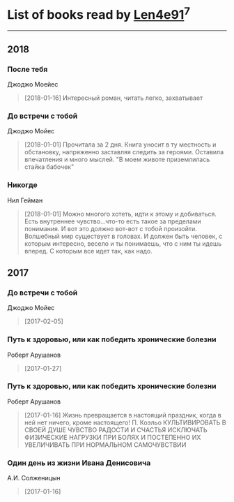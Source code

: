 # List of books read by [Len4e91](http://openid.yandex.ru/Len4e91/)<sup>7</sup>
---

## 2018

### После тебя
Джоджо Моейес
> [2018-01-16] Интересный роман, читать легко, захватывает


### До встречи с тобой
Джоджо Мойес
> [2018-01-01] Прочитала за 2 дня. Книга уносит в ту местность и обстановку, напряженно заставляя следить за героями. Оставила впечатления и много мыслей. "В моем животе приземлилась стайка бабочек"


### Никогде
Нил Гейман
> [2018-01-01] Можно многого хотеть, идти к этому и добиваться. Есть внутреннее чувство...что-то есть такое за пределами понимания. И вот это должно вот-вот с тобой произойти. Волшебный мир существует в головах. И должен быть человек, с которым интересно, весело и ты понимаешь, что с ним ты идешь вперед. С которым все идет так, как надо.



## 2017

### До встречи с тобой
Джоджо Мойес
> [2017-02-05] 


### Путь к здоровью, или как победить хронические болезни
Роберт Арушанов
> [2017-01-27] 


### Путь к здоровью, или как победить хронические болезни
Роберт Арушанов
> [2017-01-16] Жизнь превращается в настоящий праздник, когда в ней нет ничего, кроме настоящего!
> П. Коэльо
> КУЛЬТИВИРОВАТЬ В СВОЕЙ ДУШЕ ЧУВСТВО РАДОСТИ И СЧАСТЬЯ
> ИСКЛЮЧАТЬ ФИЗИЧЕСКИЕ НАГРУЗКИ ПРИ БОЛЯХ И ПОСТЕПЕННО ИХ УВЕЛИЧИВАТЬ ПРИ НОРМАЛЬНОМ САМОЧУВСТВИИ


### Один день из жизни Ивана Денисовича
А.И. Солженицын
> [2017-01-16] 



